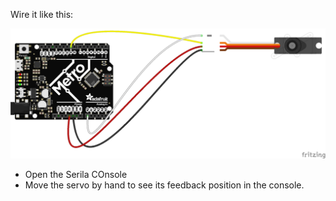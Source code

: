 Wire it like this:

![this](./Feedback.Servo_bb.png)

- Open the Serila COnsole
- Move the servo by hand to see its feedback position in the console.
